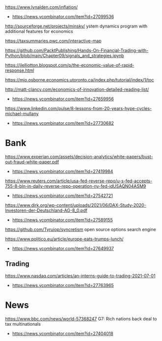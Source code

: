https://www.lynalden.com/inflation/
* https://news.ycombinator.com/item?id=27099536

http://sourceforge.net/projects/minsky/ ystem dynamics program with additional features for economics

https://taxsummaries.pwc.com/interactive-map

https://github.com/PacktPublishing/Hands-On-Financial-Trading-with-Python/blob/main/Chapter09/signals_and_strategies.ipynb

https://jlelliotton.blogspot.com/p/the-economic-value-of-rapid-response.html

https://mjo.osborne.economics.utoronto.ca/index.php/tutorial/index/1/toc

http://matt-clancy.com/economics-of-innovation-detailed-reading-list/
* https://news.ycombinator.com/item?id=27659956

https://www.linkedin.com/pulse/8-lessons-from-20-years-hype-cycles-michael-mullany
* https://news.ycombinator.com/item?id=27730682

# Bank
https://www.experian.com/assets/decision-analytics/white-papers/bust-out-fraud-white-paper.pdf
* https://news.ycombinator.com/item?id=27419984

https://www.reuters.com/article/usa-fed-reverse-repo/u-s-fed-accepts-755-8-bln-in-daily-reverse-repo-operation-ny-fed-idUSAQN04ASM9
* https://news.ycombinator.com/item?id=27542721

https://www.dirk.org/wp-content/uploads/2021/06/DAX-Study-2020-Investoren-der-Deutschland-AG-8_0.pdf
* https://news.ycombinator.com/item?id=27589155

https://github.com/Tyruiop/syncretism open source options search engine

https://www.politico.eu/article/europe-eats-trumps-lunch/
* https://news.ycombinator.com/item?id=27649937

## Trading
https://www.nasdaq.com/articles/an-interns-guide-to-trading-2021-07-01
* https://news.ycombinator.com/item?id=27763965

# News
https://www.bbc.com/news/world-57368247 G7: Rich nations back deal to tax multinationals
* https://news.ycombinator.com/item?id=27404018